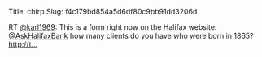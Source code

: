 Title: chirp
Slug: f4c179bd854a5d6df80c9bb91dd3206d

RT <a href="http://twitter.com/karl1969">@karl1969</a>: This is a form right now on the Halifax website: <a href="http://twitter.com/AskHalifaxBank">@AskHalifaxBank</a> how many clients do you have who were born in 1865? <a href="http://t…">http://t…</a>

